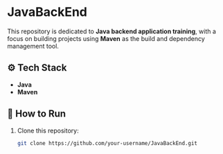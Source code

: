 # JavaBackEnd

This repository is dedicated to **Java backend application training**, with a focus on building projects using **Maven** as the build and dependency management tool.

## ⚙️ Tech Stack
- **Java**
- **Maven**

## 🚀 How to Run
1. Clone this repository:
   ```bash
   git clone https://github.com/your-username/JavaBackEnd.git

